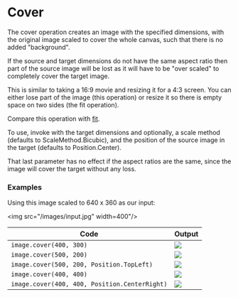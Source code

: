 Cover
======

The cover operation creates an image with the specified dimensions, with the original image
scaled to cover the whole canvas, such that there is no added "background".

If the source and target dimensions do not have the same aspect ratio then part of the source
image will be lost as it will have to be "over scaled" to completely cover the target image.

This is similar to taking a 16:9 movie and resizing it for a 4:3 screen. You can either lose part
of the image (this operation) or resize it so there is empty space on two sides (the fit operation).

Compare this operation with [fit](fit.md).

To use, invoke with the target dimensions and optionally,
a scale method (defaults to ScaleMethod.Bicubic), and the position of the source
 image in the target (defaults to Position.Center).

 That last parameter has no effect if the aspect ratios are the same,
 since the image will cover the target without any loss.

### Examples

Using this image scaled to 640 x 360 as our input:

<img src="/images/input.jpg" width=400"/>

| Code | Output |
| ---- | ------ |
| `image.cover(400, 300)`                       | <img src="/images/cover_400_300.jpg"/> |
| `image.cover(500, 200)`                       | <img src="/images/cover_500_200.jpg"/> |
| `image.cover(500, 200, Position.TopLeft)`     | <img src="/images/cover_500_200_top_left.jpg"/> |
| `image.cover(400, 400)`                       | <img src="/images/cover_400_400.jpg"/> |
| `image.cover(400, 400, Position.CenterRight)` | <img src="/images/cover_400_400_center_right.jpg"/> |

